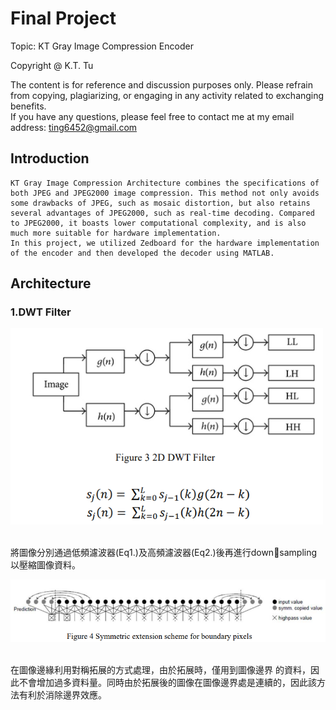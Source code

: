 # **Final Project**  
Topic: KT Gray Image Compression Encoder  
  
Copyright @ K.T. Tu  
  
The content is for reference and discussion purposes only. Please refrain from copying, plagiarizing, or engaging in any activity related to exchanging benefits.  
If you have any questions, please feel free to contact me at my email address: ting6452@gmail.com  
  
## Introduction  
  
    KT Gray Image Compression Architecture combines the specifications of both JPEG and JPEG2000 image compression. This method not only avoids some drawbacks of JPEG, such as mosaic distortion, but also retains several advantages of JPEG2000, such as real-time decoding. Compared to JPEG2000, it boasts lower computational complexity, and is also much more suitable for hardware implementation.  
    In this project, we utilized Zedboard for the hardware implementation of the encoder and then developed the decoder using MATLAB.  
  
## Architecture  
  
### 1.DWT Filter
<p align="left">
  <img src="Document_img/2D DWT Filter.png" width="500" />
</p>

<br/>
將圖像分別通過低頻濾波器(Eq1.)及高頻濾波器(Eq2.)後再進行downsampling以壓縮圖像資料。  
<p align="left">
  <img src="Document_img/Symmetric extension scheme for boundary pixels.png" width="1000" />
</p>

<br/>
在圖像邊緣利用對稱拓展的方式處理，由於拓展時，僅用到圖像邊界 的資料，因此不會增加過多資料量。同時由於拓展後的圖像在圖像邊界處是連續的，因此該方法有利於消除邊界效應。
